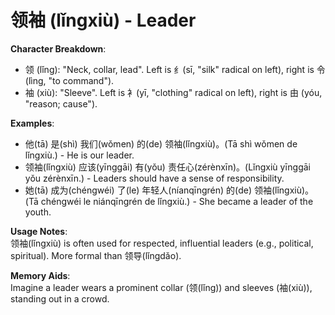 # **领袖 (lǐngxiù) - Leader**

**Character Breakdown**:  
- 领 (lǐng): "Neck, collar, lead". Left is 纟(sī, "silk" radical on left), right is 令 (lìng, "to command").  
- 袖 (xiù): "Sleeve". Left is 衤(yī, "clothing" radical on left), right is 由 (yóu, "reason; cause").

**Examples**:  
- 他(tā) 是(shì) 我们(wǒmen) 的(de) 领袖(lǐngxiù)。(Tā shì wǒmen de lǐngxiù.) - He is our leader.  
- 领袖(lǐngxiù) 应该(yīnggāi) 有(yǒu) 责任心(zérènxīn)。(Lǐngxiù yīnggāi yǒu zérènxīn.) - Leaders should have a sense of responsibility.  
- 她(tā) 成为(chéngwéi) 了(le) 年轻人(níanqīngrén) 的(de) 领袖(lǐngxiù)。(Tā chéngwéi le niánqīngrén de lǐngxiù.) - She became a leader of the youth.

**Usage Notes**:  
领袖(lǐngxiù) is often used for respected, influential leaders (e.g., political, spiritual). More formal than 领导(lǐngdǎo).

**Memory Aids**:  
Imagine a leader wears a prominent collar (领(lǐng)) and sleeves (袖(xiù)), standing out in a crowd.